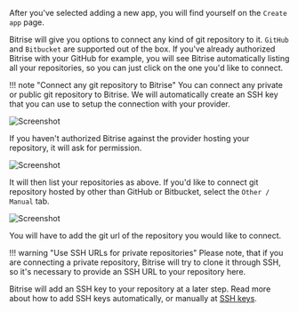<p>After you've selected adding a new app, you will find yourself on the <code>Create app</code> page.</p>
<p>Bitrise will give you options to connect any kind of git repository to it. <code>GitHub</code> and <code>Bitbucket</code> are supported out of the box.
If you've already authorized Bitrise with your GitHub for example,
you will see Bitrise automatically listing all your repositories, so you can just click on the one you'd like to connect.</p>
<p>!!! note &quot;Connect any git repository to Bitrise&quot;
You can connect any private or public git repository to Bitrise.
We will automatically create an SSH key that you can use to setup the connection with your provider.</p>
<p><img src="https://www.filepicker.io/api/file/i7O8ZTjdSJSlDay3m5bE" alt="Screenshot"></p>
<p>If you haven't authorized Bitrise against the provider hosting your repository, it will ask for permission.</p>
<p><img src="https://www.filepicker.io/api/file/QcX5L3QwSZ2mg7CfPBEq" alt="Screenshot"></p>
<p>It will then list your repositories as above. If you'd like to connect git repository hosted by other than GitHub or Bitbucket,
select the <code>Other / Manual</code> tab.</p>
<p><img src="https://www.filepicker.io/api/file/RHMT25oeSg6aVMbL5iZ6" alt="Screenshot"></p>
<p>You will have to add the git url of the repository you would like to connect.</p>
<p>!!! warning &quot;Use SSH URLs for private repositories&quot;
Please note, that if you are connecting a private repository,
Bitrise will try to clone it through SSH, so it's necessary to provide an SSH URL to your repository here.</p>
<p>Bitrise will add an SSH key to your repository at a later step.
Read more about how to add SSH keys automatically, or manually at <a href="/adding-a-new-app/setting-up-ssh-keys/">SSH keys</a>.</p>
